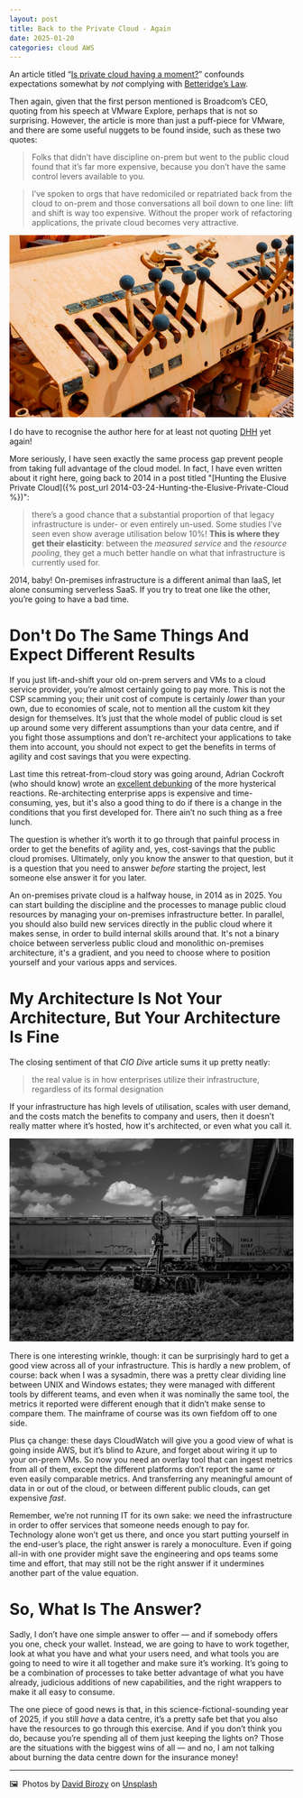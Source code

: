 ```yaml
---
layout: post
title: Back to the Private Cloud - Again
date: 2025-01-20
categories: cloud AWS
---
```


An article titled “[Is private cloud having a moment?](https://www.ciodive.com/news/private-cloud-generative-ai-hybrid-enterprise-it-strategy/737448/)” confounds expectations somewhat by *not* complying with [Betteridge’s Law](https://en.wikipedia.org/wiki/Betteridge's_law_of_headlines). 

Then again, given that the first person mentioned is Broadcom’s CEO, quoting from his speech at VMware Explore, perhaps that is not so surprising. However, the article is more than just a puff-piece for VMware, and there are some useful nuggets to be found inside, such as these two quotes:

> Folks that didn’t have discipline on-prem but went to the public cloud found that it’s far more expensive, because you don’t have the same control levers available to you.

> I’ve spoken to orgs that have redomiciled or repatriated back from the cloud to on-prem and those conversations all boil down to one line: lift and shift is way too expensive. Without the proper work of refactoring applications, the private cloud becomes very attractive.

![Rusty levers; pull one to migrate your legacy VMs to the cloud](/images/david-birozy-t8ajcHr13nU-unsplash.jpg)

I do have to recognise the author here for at least not quoting [DHH](https://world.hey.com/dhh/even-amazon-can-t-make-sense-of-serverless-or-microservices-59625580) yet again!

More seriously, I have seen exactly the same process gap prevent people from taking full advantage of the cloud model. In fact, I have even written about it right here, going back to 2014 in a post titled "[Hunting the Elusive Private Cloud]({% post_url 2014-03-24-Hunting-the-Elusive-Private-Cloud %})":

> there’s a good chance that a substantial proportion of that legacy infrastructure is under- or even entirely un-used. Some studies I’ve seen even show average utilisation below 10%! **This is where they get their elasticity**: between the _measured service_ and the _resource pooling_, they get a much better handle on what that infrastructure is currently used for.

2014, baby! On-premises infrastructure is a different animal than IaaS, let alone consuming serverless SaaS. If you try to treat one like the other, you’re going to have a bad time. 

# Don't Do The Same Things And Expect Different Results

If you just lift-and-shift your old on-prem servers and VMs to a cloud service provider, you’re almost certainly going to pay more. This is not the CSP scamming you; their unit cost of compute is certainly *lower* than your own, due to economies of scale, not to mention all the custom kit they design for themselves. It’s just that the whole model of public cloud is set up around some very different assumptions than your data centre, and if you fight those assumptions and don’t re-architect your applications to take them into account, you should not expect to get the benefits in terms of agility and cost savings that you were expecting. 

Last time this retreat-from-cloud story was going around, Adrian Cockroft (who should know) wrote an [excellent debunking](https://adrianco.medium.com/so-many-bad-takes-what-is-there-to-learn-from-the-prime-video-microservices-to-monolith-story-4bd0970423d4) of the more hysterical reactions. Re-architecting enterprise apps is expensive and time-consuming, yes, but it's also a good thing to do if there is a change in the conditions that you first developed for. There ain’t no such thing as a free lunch. 

The question is whether it’s worth it to go through that painful process in order to get the benefits of agility and, yes, cost-savings that the public cloud promises. Ultimately, only you know the answer to that question, but it is a question that you need to answer *before* starting the project, lest someone else answer it for you later.

An on-premises private cloud is a halfway house, in 2014 as in 2025. You can start building the discipline and the processes to manage public cloud resources by managing your on-premises infrastructure better. In parallel, you should also build new services directly in the public cloud where it makes sense, in order to build internal skills around that. It's not a binary choice between serverless public cloud and monolithic on-premises architecture, it's a gradient, and you need to choose where to position yourself and your various apps and services.

# My Architecture Is Not Your Architecture, But Your Architecture Is Fine

The closing sentiment of that *CIO Dive* article sums it up pretty neatly:

> the real value is in how enterprises utilize their infrastructure, regardless of its formal designation

If your infrastructure has high levels of utilisation, scales with user demand, and the costs match the benefits to company and users, then it doesn’t really matter where it’s hosted, how it's architected, or even what you call it.

![Containers being transported via legacy infrastructure](/images/david-birozy-xIzdx7-2Lbo-unsplash.jpg)

There is one interesting wrinkle, though: it can be surprisingly hard to get a good view across all of your infrastructure. This is hardly a new problem, of course: back when I was a sysadmin, there was a pretty clear dividing line between UNIX and Windows estates; they were managed with different tools by different teams, and even when it was nominally the same tool, the metrics it reported were different enough that it didn’t make sense to compare them. The mainframe of course was its own fiefdom off to one side.

Plus ça change: these days CloudWatch will give you a good view of what is going inside AWS, but it’s blind to Azure, and forget about wiring it up to your on-prem VMs. So now you need an overlay tool that can ingest metrics from all of them, except the different platforms don’t report the same or even easily comparable metrics. And transferring any meaningful amount of data in or out of the cloud, or between different public clouds, can get expensive *fast*.

Remember, we’re not running IT for its own sake: we need the infrastructure in order to offer services that someone needs enough to pay for. Technology alone won’t get us there, and once you start putting yourself in the end-user’s place, the right answer is rarely a monoculture. Even if going all-in with one provider might save the engineering and ops teams some time and effort, that may still not be the right answer if it undermines another part of the value equation.

# So, What Is The Answer? 

Sadly, I don’t have one simple answer to offer — and if somebody offers you one, check your wallet. Instead, we are going to have to work together, look at what you have and what your users need, and what tools you are going to need to wire it all together and make sure it’s working. It’s going to be a combination of processes to take better advantage of what you have already, judicious additions of new capabilities, and the right wrappers to make it all easy to consume.

The one piece of good news is that, in this science-fictional-sounding year of 2025, if you still *have* a data centre, it’s a pretty safe bet that you also have the resources to go through this exercise. And if you don’t think you do, because you’re spending all of them just keeping the lights on? Those are the situations with the biggest wins of all — and no, I am not talking about burning the data centre down for the insurance money!

***

🖼️  Photos by [David Birozy](https://unsplash.com/@ltdbjd) on [Unsplash](https://www.unsplash.com)